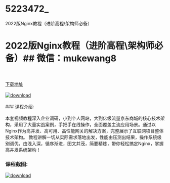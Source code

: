 # 5223472_
2022版Nginx教程（进阶高程\架构师必备）
# 2022版Nginx教程（进阶高程\架构师必备）## 微信：mukewang8
<br/></br>[下载地址](http://www.36tz.cn/article/5223472 "下载地址")
<br/></br>[![download](http://36tz.cn/muke_img/2022_03_1-109-300x183.png "下载地址")](http://www.36tz.cn/article/5223472 "下载地址")
<br/></br>### 课程介绍:<br/></br>本套视频教程深入企业调研，小到个人网站，大到亿级流量京东商城的核心技术架构，采用了大量实战案例，手把手在线操作，全面覆盖主流应用场景。通过以Nginx作为高并发、高可用、高性能网关的解决方案，完整展示了互联网项目整体技术架构。
教程讲解一切从实际需求落地出发，性能由压测出结果，操作系统级别调优，由浅入深，循序渐进，图文并茂，简要精炼，带你轻松搞定Nginx，掌握高并发系统架构！

### 课程截图:
[![download](http://36tz.cn/muke_img/2022_03_2-77.png "下载地址")](http://www.36tz.cn/article/5223472 "下载地址")
